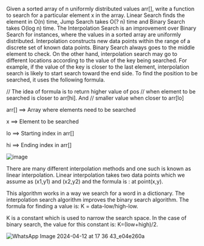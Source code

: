 Given a sorted array of n uniformly distributed values arr[], write a function to search for a particular element x in the array. 
Linear Search finds the element in O(n) time, Jump Search takes O(? n) time and Binary Search takes O(log n) time. 
The Interpolation Search is an improvement over Binary Search for instances, where the values in a sorted array are uniformly distributed. Interpolation constructs new data points within the range of a discrete set of known data points. Binary Search always goes to the middle element to check. On the other hand, interpolation search may go to different locations according to the value of the key being searched. For example, if the value of the key is closer to the last element, interpolation search is likely to start search toward the end side.
To find the position to be searched, it uses the following formula. 

// The idea of formula is to return higher value of pos
// when element to be searched is closer to arr[hi]. And
// smaller value when closer to arr[lo]

arr[] ==> Array where elements need to be searched

x     ==> Element to be searched

lo    ==> Starting index in arr[]

hi    ==> Ending index in arr[]

   ![image](https://github.com/Adityaraj05/LeetCode/assets/118068294/0c3951eb-defa-4cfc-a1ef-a4566b134bec)
     

There are many different interpolation methods and one such is known as linear interpolation. Linear interpolation takes two data points which we assume as (x1,y1) and (x2,y2) and the formula is :  at point(x,y).

This algorithm works in a way we search for a word in a dictionary. The interpolation search algorithm improves the binary search algorithm.  The formula for finding a value is: K = data-low/high-low.

 
K is a constant which is used to narrow the search space. In the case of binary search, the value for this constant is: K=(low+high)/2.



![WhatsApp Image 2024-04-12 at 17 36 43_e04e260a](https://github.com/Adityaraj05/LeetCode/assets/118068294/6b08a6c8-0d82-40fa-ac65-df0041bb4dee)
